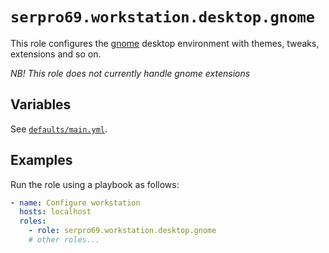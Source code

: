 # `serpro69.workstation.desktop.gnome`

This role configures the [gnome](https://www.gnome.org/) desktop environment with themes, tweaks, extensions and so on.

_NB! This role does not currently handle gnome extensions_

## Variables

See [`defaults/main.yml`](defaults/main.yml).

## Examples

Run the role using a playbook as follows:

```yaml
- name: Configure workstation
  hosts: localhost
  roles:
    - role: serpro69.workstation.desktop.gnome
    # other roles...
```

